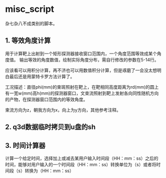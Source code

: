 # misc_script
杂七杂八不成类别的脚本。
## 1. 等效角度计算
用于计算靶上出射到一个矩形探测器接收窗口范围内，一个角度范围等效成某个角度值。
输出等效的角度数值，绘制实际角度分布，需自行修改的参数在5-14行。

应该看可以用积分计算，再不济也可以用数值积分计算，但是琢磨了一会没太想明白最后还是用蒙特卡罗方法计算了。

工况描述：直径phi(mm)的束斑照射在靶上，在靶相同高度距离为rd(mm)的圆上有一宽w(mm)高h(mm)的探测器窗口，文束流照射到靶上发射各向同性随机方向的产物，在探测器窗口范围内的等效角度。

束流方向为z，朝我方向为x，向上为y方向，其他参考注释。

## 2. q3d数据临时拷贝到u盘的sh

## 3. 时间计算器
计算一个给定时间，选择加上或减去某用户输入时间段（HH：mm：ss）之后的时间，能够对用户输入的一个时间段（HH：mm：ss）转换单位为（s）或者将时间段（s）转换为（HH：mm：ss）